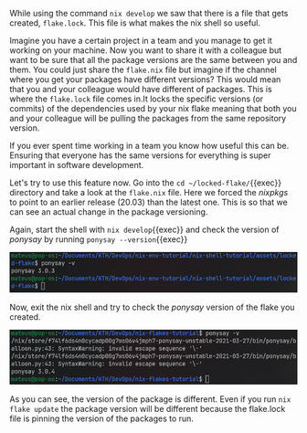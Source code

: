 While using the command `nix develop` we saw that there is a file that gets created, `flake.lock`. This file is what makes the nix shell so useful.

Imagine you have a certain project in a team and you manage to get it working on your machine. Now you want to share it with a colleague but want to be sure that all the package versions are the same between you and them. You could just share the `flake.nix` file but imagine if the channel where you get your packages have different versions? This would mean that you and your colleague would have different of packages. This is where the `flake.lock` file comes in.It locks the specific versions (or commits) of the dependencies used by your nix flake meaning that both you and your colleague will be pulling the packages from the same repository version.

If you ever spent time working in a team you know how useful this can be. Ensuring that everyone has the same versions for everything is super important in software development.

Let's try to use this feature now. Go into the `cd ~/locked-flake/`{{exec}} directory and take a look at the `flake.nix` file. Here we forced the *nixpkgs* to point to an earlier release (20.03) than the latest one. This is so that we can see an actual change in the package versioning.

Again, start the shell with `nix develop`{{exec}} and check the version of *ponysay* by running `ponysay --version`{{exec}}

![Ponysay Old](../imgs/ponysay_old_version.png)

Now, exit the nix shell and try to check the *ponysay* version of the flake you created.

![Ponysay New](../imgs/ponysay_new_version.png)

As you can see, the version of the package is different. Even if you run `nix flake update` the package version will be different because the flake.lock file is pinning the version of the packages to run.
